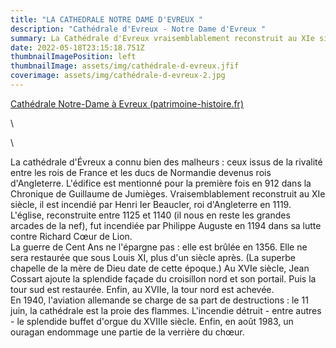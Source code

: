 ```yaml
---
title: "LA CATHEDRALE NOTRE DAME D'EVREUX "
description: "Cathédrale d'Evreux - Notre Dame d'Evreux "
summary: La Cathédrale d'Evreux vraisemblablement reconstruit au XIe siècle
date: 2022-05-18T23:15:18.751Z
thumbnailImagePosition: left
thumbnailImage: assets/img/cathédrale-d-evreux.jfif
coverimage: assets/img/cathédrale-d-evreux-2.jpg
---
```

<!--StartFragment-->

[Cathédrale Notre-Dame à Evreux (patrimoine-histoire.fr)](https://www.patrimoine-histoire.fr/Patrimoine/Evreux/Evreux-Notre-Dame.htm#:~:text=La%20cath%C3%A9drale%20d%27%C3%89vreux%20a%20connu%20bien%20des%20malheurs,912%20dans%20la%20Chronique%20de%20Guillaume%20de%20Jumi%C3%A8ges.)

<!--EndFragment-->\
\
<!--StartFragment-->

La cathédrale d'Évreux a connu bien des malheurs : ceux issus de la rivalité entre les rois de France et les ducs de Normandie devenus rois d'Angleterre. L'édifice est mentionné pour la première fois en 912 dans la Chronique de Guillaume de Jumièges. Vraisemblablement reconstruit au XIe siècle, il est incendié par Henri Ier Beaucler, roi d'Angleterre en 1119. L'église, reconstruite entre 1125 et 1140 (il nous en reste les grandes arcades de la nef), fut incendiée par Philippe Auguste en 1194 dans sa lutte contre Richard Cœur de Lion.\
La guerre de Cent Ans ne l'épargne pas : elle est brûlée en 1356. Elle ne sera restaurée que sous Louis XI, plus d'un siècle après. (La superbe chapelle de la mère de Dieu date de cette époque.) Au XVIe siècle, Jean Cossart ajoute la splendide façade du croisillon nord et son portail. Puis la tour sud est restaurée. Enfin, au XVIIe, la tour nord est achevée.\
En 1940, l'aviation allemande se charge de sa part de destructions : le 11 juin, la cathédrale est la proie des flammes. L'incendie détruit - entre autres - le splendide buffet d'orgue du XVIIIe siècle. Enfin, en août 1983, un ouragan endommage une partie de la verrière du chœur.

<!--EndFragment-->